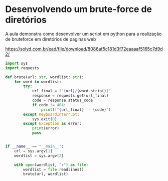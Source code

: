 # Desenvolvendo um brute-force de diretórios

A aula demonstra como desenvolver um script em python para a realização de bruteforce em diretórios de paginas web

https://solyd.com.br/ead/file/download/8086af5c181d3f72eaaaaf5165c7d9d2/

```python
import sys
import requests

def brute(url: str, wordlist: str):
    for word in wordlist:
        try:
            url_final = f"{url}/{word.strip()}"
            response = requests.get(url_final)
            code = response.status_code
            if code != 404:
                print(f"{url_final} -- {code}")
        except KeyboardInterrupt:
            sys.exit(0)
        except Exception as error:
            print(error)
            pass


if __name__ == "__main__":
    url = sys.argv[1]
    wordlist = sys.argv[2]

    with open(wordlist, "r") as file:
        wordlist = file.readlines()
        brute(url, wordlist)

```
